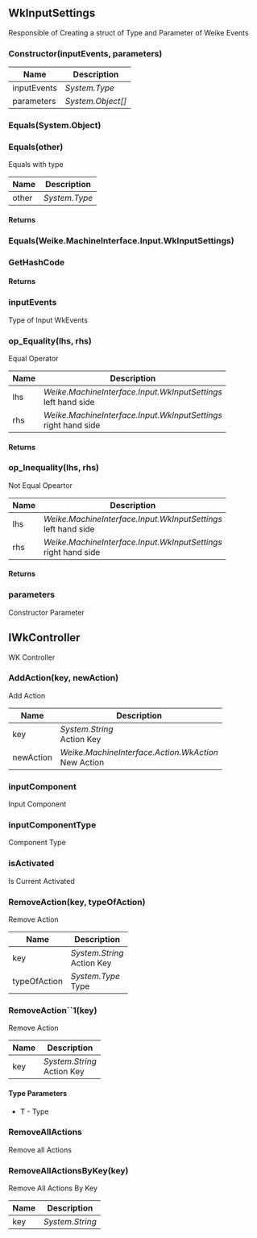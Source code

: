 
## WkInputSettings

Responsible of Creating a struct of Type and Parameter of Weike Events

### Constructor(inputEvents, parameters)



| Name | Description |
| ---- | ----------- |
| inputEvents | *System.Type*<br> |
| parameters | *System.Object[]*<br> |

### Equals(System.Object)

### Equals(other)

Equals with type

| Name | Description |
| ---- | ----------- |
| other | *System.Type*<br> |

#### Returns



### Equals(Weike.MachineInterface.Input.WkInputSettings)

### GetHashCode



#### Returns



### inputEvents

Type of Input WkEvents

### op_Equality(lhs, rhs)

Equal Operator

| Name | Description |
| ---- | ----------- |
| lhs | *Weike.MachineInterface.Input.WkInputSettings*<br>left hand side |
| rhs | *Weike.MachineInterface.Input.WkInputSettings*<br>right hand side |

#### Returns



### op_Inequality(lhs, rhs)

Not Equal Opeartor

| Name | Description |
| ---- | ----------- |
| lhs | *Weike.MachineInterface.Input.WkInputSettings*<br>left hand side |
| rhs | *Weike.MachineInterface.Input.WkInputSettings*<br>right hand side |

#### Returns



### parameters

Constructor Parameter


## IWkController

WK Controller

### AddAction(key, newAction)

Add Action

| Name | Description |
| ---- | ----------- |
| key | *System.String*<br>Action Key |
| newAction | *Weike.MachineInterface.Action.WkAction*<br>New Action |

### inputComponent

Input Component

### inputComponentType

Component Type

### isActivated

Is Current Activated

### RemoveAction(key, typeOfAction)

Remove Action

| Name | Description |
| ---- | ----------- |
| key | *System.String*<br>Action Key |
| typeOfAction | *System.Type*<br>Type |

### RemoveAction\`\`1(key)

Remove Action

| Name | Description |
| ---- | ----------- |
| key | *System.String*<br>Action Key |

#### Type Parameters

- T - Type

### RemoveAllActions

Remove all Actions

### RemoveAllActionsByKey(key)

Remove All Actions By Key

| Name | Description |
| ---- | ----------- |
| key | *System.String*<br> |

